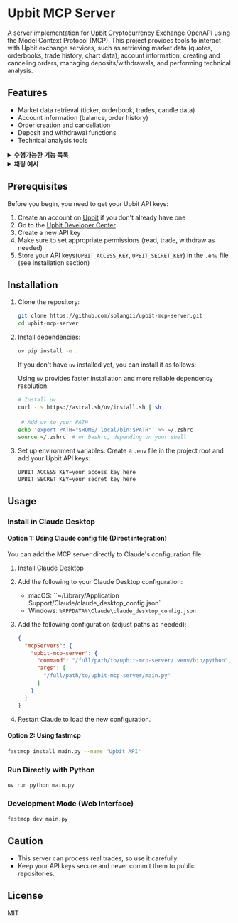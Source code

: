 # Upbit MCP Server

A server implementation for [Upbit](https://upbit.com) Cryptocurrency Exchange OpenAPI using the Model Context Protocol (MCP). This project provides tools to interact with Upbit exchange services, such as retrieving market data (quotes, orderbooks, trade history, chart data), account information, creating and canceling orders, managing deposits/withdrawals, and performing technical analysis.

## Features

- Market data retrieval (ticker, orderbook, trades, candle data)
- Account information (balance, order history)
- Order creation and cancellation
- Deposit and withdrawal functions
- Technical analysis tools

<details>
  <summary><strong>수행가능한 기능 목록</strong></summary>
  <br/>

  <h4>시장 데이터 조회</h4>
  <ul>
    <li>현재 암호화폐 시세 조회 (<code>get_ticker</code>)</li>
    <li>호가창 정보 조회 (<code>get_orderbook</code>)</li>
    <li>최근 체결 내역 조회 (<code>get_trades</code>)</li>
    <li>주요 암호화폐 시장 요약 정보 확인 (<code>get_market_summary</code>)</li>
  </ul>

  <h4>계정 정보 조회</h4>
  <ul>
    <li>보유 중인 자산 목록 및 잔고 확인 (<code>get_accounts</code>)</li>
    <li>주문 내역 조회 (<code>get_orders</code>)</li>
    <li>특정 주문 상세 정보 조회 (<code>get_order</code>)</li>
    <li>입출금 내역 조회 (<code>get_deposits_withdrawals</code>)</li>
  </ul>

  <h4>거래 기능</h4>
  <ul>
    <li>지정가/시장가 매수 주문 생성 (<code>create_order</code>)</li>
    <li>지정가/시장가 매도 주문 생성 (<code>create_order</code>)</li>
    <li>주문 취소 (<code>cancel_order</code>)</li>
  </ul>
</details>

<details>
  <summary><strong>채팅 예시</strong></summary>
  <br/>
  <p>
    아래는 실제 채팅 예시 이미지입니다.
  </p>
  <img src="./assets/img1.png" alt="example1" width="600"/>
    <img src="./assets/img2.png" alt="example2" width="600"/>
</details>

## Prerequisites

Before you begin, you need to get your Upbit API keys:

1. Create an account on [Upbit](https://upbit.com) if you don't already have one
2. Go to the [Upbit Developer Center](https://upbit.com/service_center/open_api_guide)
3. Create a new API key
4. Make sure to set appropriate permissions (read, trade, withdraw as needed)
5. Store your API keys(`UPBIT_ACCESS_KEY`, `UPBIT_SECRET_KEY`) in the `.env` file (see Installation section)

## Installation

1. Clone the repository:
   ```bash
   git clone https://github.com/solangii/upbit-mcp-server.git
   cd upbit-mcp-server
   ```

2. Install dependencies:
   ```bash
   uv pip install -e .
   ```
   
   If you don't have `uv` installed yet, you can install it as follows:
   
   Using `uv` provides faster installation and more reliable dependency resolution.

   ```bash
   # Install uv
   curl -Ls https://astral.sh/uv/install.sh | sh
   
    # Add uv to your PATH
   echo 'export PATH="$HOME/.local/bin:$PATH"' >> ~/.zshrc
   source ~/.zshrc  # or bashrc, depending on your shell
   ```

3. Set up environment variables:
   Create a `.env` file in the project root and add your Upbit API keys:
   ```
   UPBIT_ACCESS_KEY=your_access_key_here
   UPBIT_SECRET_KEY=your_secret_key_here
   ```

## Usage

### Install in Claude Desktop

#### Option 1: Using Claude config file (Direct integration)

You can add the MCP server directly to Claude's configuration file:

1. Install [Claude Desktop](https://claude.ai/download)

2. Add the following to your Claude Desktop configuration:

   - macOS: ``~/Library/Application Support/Claude/claude_desktop_config.json`
   - Windows: `%APPDATA%\Claude\claude_desktop_config.json`

3. Add the following configuration (adjust paths as needed):
   ```json
   {
     "mcpServers": {
       "upbit-mcp-server": {
         "command": "/full/path/to/upbit-mcp-server/.venv/bin/python",
         "args": [
           "/full/path/to/upbit-mcp-server/main.py"
         ]
       }
     }
   }
   ```
   
4. Restart Claude to load the new configuration.

#### Option 2: Using fastmcp

```bash
fastmcp install main.py --name "Upbit API"
```

### Run Directly with Python

```bash
uv run python main.py
```

### Development Mode (Web Interface)

```bash
fastmcp dev main.py
```

## Caution

- This server can process real trades, so use it carefully.
- Keep your API keys secure and never commit them to public repositories.

## License

MIT
